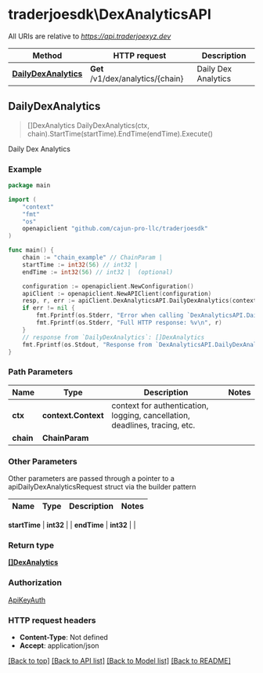 # traderjoesdk\DexAnalyticsAPI

All URIs are relative to *https://api.traderjoexyz.dev*

Method | HTTP request | Description
------------- | ------------- | -------------
[**DailyDexAnalytics**](DexAnalyticsAPI.md#DailyDexAnalytics) | **Get** /v1/dex/analytics/{chain} | Daily Dex Analytics



## DailyDexAnalytics

> []DexAnalytics DailyDexAnalytics(ctx, chain).StartTime(startTime).EndTime(endTime).Execute()

Daily Dex Analytics

### Example

```go
package main

import (
	"context"
	"fmt"
	"os"
	openapiclient "github.com/cajun-pro-llc/traderjoesdk"
)

func main() {
	chain := "chain_example" // ChainParam | 
	startTime := int32(56) // int32 | 
	endTime := int32(56) // int32 |  (optional)

	configuration := openapiclient.NewConfiguration()
	apiClient := openapiclient.NewAPIClient(configuration)
	resp, r, err := apiClient.DexAnalyticsAPI.DailyDexAnalytics(context.Background(), chain).StartTime(startTime).EndTime(endTime).Execute()
	if err != nil {
		fmt.Fprintf(os.Stderr, "Error when calling `DexAnalyticsAPI.DailyDexAnalytics``: %v\n", err)
		fmt.Fprintf(os.Stderr, "Full HTTP response: %v\n", r)
	}
	// response from `DailyDexAnalytics`: []DexAnalytics
	fmt.Fprintf(os.Stdout, "Response from `DexAnalyticsAPI.DailyDexAnalytics`: %v\n", resp)
}
```

### Path Parameters


Name | Type | Description  | Notes
------------- | ------------- | ------------- | -------------
**ctx** | **context.Context** | context for authentication, logging, cancellation, deadlines, tracing, etc.
**chain** | **ChainParam** |  | 

### Other Parameters

Other parameters are passed through a pointer to a apiDailyDexAnalyticsRequest struct via the builder pattern


Name | Type | Description  | Notes
------------- | ------------- | ------------- | -------------

 **startTime** | **int32** |  | 
 **endTime** | **int32** |  | 

### Return type

[**[]DexAnalytics**](DexAnalytics.md)

### Authorization

[ApiKeyAuth](../README.md#ApiKeyAuth)

### HTTP request headers

- **Content-Type**: Not defined
- **Accept**: application/json

[[Back to top]](#) [[Back to API list]](../README.md#documentation-for-api-endpoints)
[[Back to Model list]](../README.md#documentation-for-models)
[[Back to README]](../README.md)

